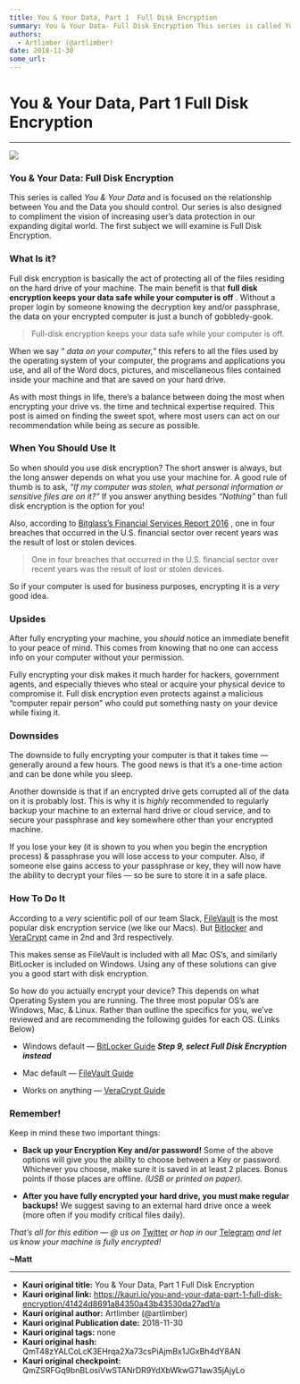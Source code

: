 ```yaml
---
title: You & Your Data, Part 1  Full Disk Encryption
summary: You & Your Data- Full Disk Encryption This series is called You & Your Data and is focused on the relationship between You and the Data you should control. Our series is also designed to compliment the vision of increasing user’s data protection in our expanding digital world. The first subject we will examine is Full Disk Encryption. What Is it? Full disk encryption is basically the act of protecting all of the files residing on the hard drive of your machine. The main benefit is that full disk
authors:
  - Artlimber (@artlimber)
date: 2018-11-30
some_url: 
---
```


# You & Your Data, Part 1  Full Disk Encryption



----


![](https://ipfs.infura.io/ipfs/QmRttyKJdtNGBXMvTkLrkjGVk7kjdagrnNDXKceiykcsfA)


### You & Your Data: Full Disk Encryption
This series is called 
_You & Your Data_
 and is focused on the relationship between You and the Data you should control. Our series is also designed to compliment the vision of increasing user’s data protection in our expanding digital world.
The first subject we will examine is Full Disk Encryption.


### What Is it?
Full disk encryption is basically the act of protecting all of the files residing on the hard drive of your machine. The main benefit is that 
**full disk encryption keeps your data safe while your computer is off**
 . Without a proper login by someone knowing the decryption key and/or passphrase, the data on your encrypted computer is just a bunch of gobbledy-gook.
> Full-disk encryption keeps your data safe while your computer is off.

When we say “ 
_data on your computer,”_
 this refers to all the files used by the operating system of your computer, the programs and applications you use, and all of the Word docs, pictures, and miscellaneous files contained inside your machine and that are saved on your hard drive.

As with most things in life, there’s a balance between doing the most when encrypting your drive vs. the time and technical expertise required. This post is aimed on finding the sweet spot, where most users can act on our recommendation while being as secure as possible.


### When You Should Use It
So when should you use disk encryption? The short answer is always, but the long answer depends on what you use your machine for.
A good rule of thumb is to ask, 
_“If my computer was stolen, what personal information or sensitive files are on it?”_
 If you answer anything besides 
_“Nothing”_
 than full disk encryption is the option for you!

Also, according to 
[Bitglass’s Financial Services Report 2016](https://www.bitglass.com/press-releases/financial-services-breach-report-2016)
 , one in four breaches that occurred in the U.S. financial sector over recent years was the result of lost or stolen devices.
> 
> One in four breaches that occurred in the U.S. financial sector over recent years was the result of lost or stolen devices.

So if your computer is used for business purposes, encrypting it is a 
_very_
 good idea.


### Upsides
After fully encrypting your machine, you 
_should_
 notice an immediate benefit to your peace of mind. This comes from knowing that no one can access info on your computer without your permission.

Fully encrypting your disk makes it much harder for hackers, government agents, and especially thieves who steal or acquire your physical device to compromise it. Full disk encryption even protects against a malicious “computer repair person” who could put something nasty on your device while fixing it.


### Downsides
The downside to fully encrypting your computer is that it takes time — generally around a few hours. The good news is that it’s a one-time action and can be done while you sleep.

Another downside is that if an encrypted drive gets corrupted all of the data on it is probably lost. This is why it is 
_highly_
 recommended to regularly backup your machine to an external hard drive or cloud service, and to secure your passphrase and key somewhere other than your encrypted machine.

If you lose your key (it is shown to you when you begin the encryption process) & passphrase you will lose access to your computer. Also, if someone else gains access to your passphrase or key, they will now have the ability to decrypt your files — so be sure to store it in a safe place.


### How To Do It
According to a 
_very_
 scientific poll of our team Slack, 
[FileVault](https://en.wikipedia.org/wiki/FileVault)
 is the most popular disk encryption service (we like our Macs). But 
[Bitlocker](https://en.wikipedia.org/wiki/BitLocker)
 and 
[VeraCrypt](https://www.veracrypt.fr/)
 came in 2nd and 3rd respectively. 

This makes sense as FileVault is included with all Mac OS’s, and similarly BitLocker is included on Windows. Using any of these solutions can give you a good start with disk encryption.

So how do you actually encrypt your device? This depends on what Operating System you are running. The three most popular OS’s are Windows, Mac, & Linux. Rather than outline the specifics for you, we’ve reviewed and are recommending the following guides for each OS. (Links Below)



 * Windows default — [BitLocker Guide](https://www.windowscentral.com/how-use-bitlocker-encryption-windows-10)  ***Step 9, select Full Disk Encryption instead*** 
> 

 * Mac default — [FileVault Guide](https://gravitypayments.com/highlights/enable-filevault-mac/) 
> 

 * Works on anything — [VeraCrypt Guide](https://medium.com/@securitystreak/veracrypt-full-disk-drive-encryption-fde-157eacbf0b61) 
> 


### Remember!
Keep in mind these two important things:



 *  **Back up your Encryption Key and/or password!** Some of the above options will give you the ability to choose between a Key or password. Whichever you choose, make sure it is saved in at least 2 places. Bonus points if those places are offline. _(USB or printed on paper)._ 

 *  **After you have fully encrypted your hard drive, you must make regular backups!** We suggest saving to an external hard drive once a week (more often if you modify critical files daily).
 
_That’s all for this edition — @ us on_ [Twitter](https://twitter.com/denvercryptogrp?lang=en) _or hop in our_ [Telegram](https://t.me/joinchat/FvkytE6uDEpl1Apd3v_I_Q) _and let us know your machine is fully encrypted!_
 
**~Matt**
 

 




---

- **Kauri original title:** You & Your Data, Part 1  Full Disk Encryption
- **Kauri original link:** https://kauri.io/you-and-your-data-part-1-full-disk-encryption/41424d8691a84350a43b43530da27ad1/a
- **Kauri original author:** Artlimber (@artlimber)
- **Kauri original Publication date:** 2018-11-30
- **Kauri original tags:** none
- **Kauri original hash:** QmT48zYALCoLcK3EHrqa2Xa73csPiAjmBx1JGxBh4dY8AN
- **Kauri original checkpoint:** QmZSRFGq9bnBLosiVwSTANrDR9YdXbWkwG71aw35jAjyLo



